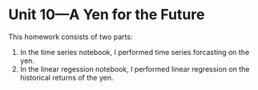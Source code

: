 # Unit 10—A Yen for the Future

This homework consists of two parts:
1. In the time series notebook, I performed time series forcasting on the yen.
2. In the linear regession notebook, I performed linear regression on the historical returns of the yen.


